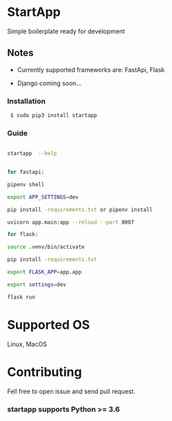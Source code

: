 




# StartApp 

Simple boilerplate ready for development 

## Notes
- Currently supported  frameworks are:  FastApi, Flask

- Django coming soon...


### Installation ###

```sh
 $ sudo pip3 install startapp
```


### Guide

```bash

startapp  --help 

```
```bash

for fastapi:

pipenv shell

export APP_SETTINGS=dev

pip install -requirements.txt or pipenv install

uvicorn app.main:app --reload --port 8007

for flask:

source .venv/bin/activate

pip install -requirements.txt

export FLASK_APP=app.app

export settings=dev

flask run

```

# Supported OS
Linux, MacOS

# Contributing
Fell free to open issue and send pull request.


### startapp  supports Python >= 3.6
